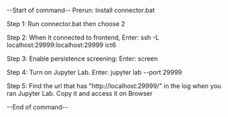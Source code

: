 --Start of command--
Prerun: Install connector.bat

Step 1: Run connector.bat then choose 2

Step 2: When it connected to frontend, Enter:
ssh -L localhost:29999:localhost:29999 ict6 

Step 3: Enable persistence screening: Enter: screen

Step 4: Turn on Jupyter Lab. Enter:
jupyter lab --port 29999

Step 5: Find the url that has "http://localhost:29999/" in the log when you ran Jupyter Lab. Copy it and access it on Browser

--End of command--
